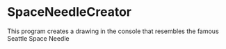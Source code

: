# SpaceNeedleCreator
This program creates a drawing in the console that resembles the famous Seattle Space Needle
